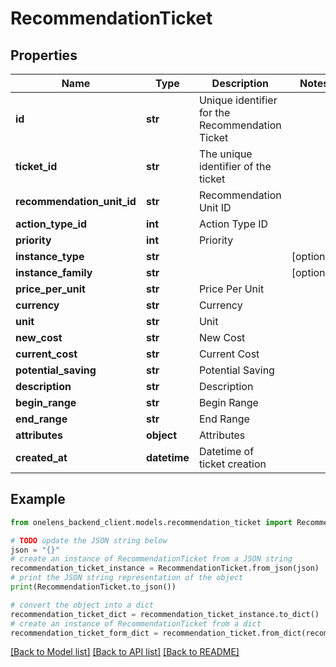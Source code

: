 # RecommendationTicket


## Properties

Name | Type | Description | Notes
------------ | ------------- | ------------- | -------------
**id** | **str** | Unique identifier for the Recommendation Ticket | 
**ticket_id** | **str** | The unique identifier of the ticket | 
**recommendation_unit_id** | **str** | Recommendation Unit ID | 
**action_type_id** | **int** | Action Type ID | 
**priority** | **int** | Priority | 
**instance_type** | **str** |  | [optional] 
**instance_family** | **str** |  | [optional] 
**price_per_unit** | **str** | Price Per Unit | 
**currency** | **str** | Currency | 
**unit** | **str** | Unit | 
**new_cost** | **str** | New Cost | 
**current_cost** | **str** | Current Cost | 
**potential_saving** | **str** | Potential Saving | 
**description** | **str** | Description | 
**begin_range** | **str** | Begin Range | 
**end_range** | **str** | End Range | 
**attributes** | **object** | Attributes | 
**created_at** | **datetime** | Datetime of ticket creation | 

## Example

```python
from onelens_backend_client.models.recommendation_ticket import RecommendationTicket

# TODO update the JSON string below
json = "{}"
# create an instance of RecommendationTicket from a JSON string
recommendation_ticket_instance = RecommendationTicket.from_json(json)
# print the JSON string representation of the object
print(RecommendationTicket.to_json())

# convert the object into a dict
recommendation_ticket_dict = recommendation_ticket_instance.to_dict()
# create an instance of RecommendationTicket from a dict
recommendation_ticket_form_dict = recommendation_ticket.from_dict(recommendation_ticket_dict)
```
[[Back to Model list]](../README.md#documentation-for-models) [[Back to API list]](../README.md#documentation-for-api-endpoints) [[Back to README]](../README.md)


